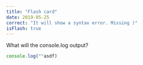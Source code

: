 ```yaml
---
title: "Flash card"
date: 2019-05-25
correct: "It will show a syntax error. Missing )"
isFlash: true
---
```


What will the console.log output?

```js
console.log(""asdf)
```
